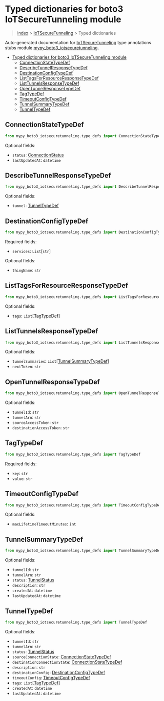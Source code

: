 # Typed dictionaries for boto3 IoTSecureTunneling module

> [Index](..) > [IoTSecureTunneling](.) > Typed dictionaries

Auto-generated documentation for
[IoTSecureTunneling](https://boto3.amazonaws.com/v1/documentation/api/latest/reference/services/iotsecuretunneling.html#IoTSecureTunneling)
type annotations stubs module
[mypy_boto3_iotsecuretunneling](https://pypi.org/project/mypy-boto3-iotsecuretunneling/).

- [Typed dictionaries for boto3 IoTSecureTunneling module](#typed-dictionaries-for-boto3-iotsecuretunneling-module)
  - [ConnectionStateTypeDef](#connectionstatetypedef)
  - [DescribeTunnelResponseTypeDef](#describetunnelresponsetypedef)
  - [DestinationConfigTypeDef](#destinationconfigtypedef)
  - [ListTagsForResourceResponseTypeDef](#listtagsforresourceresponsetypedef)
  - [ListTunnelsResponseTypeDef](#listtunnelsresponsetypedef)
  - [OpenTunnelResponseTypeDef](#opentunnelresponsetypedef)
  - [TagTypeDef](#tagtypedef)
  - [TimeoutConfigTypeDef](#timeoutconfigtypedef)
  - [TunnelSummaryTypeDef](#tunnelsummarytypedef)
  - [TunnelTypeDef](#tunneltypedef)

## ConnectionStateTypeDef

```python
from mypy_boto3_iotsecuretunneling.type_defs import ConnectionStateTypeDef
```

Optional fields:

- `status`: [ConnectionStatus](./literals.md#connectionstatus)
- `lastUpdatedAt`: `datetime`

## DescribeTunnelResponseTypeDef

```python
from mypy_boto3_iotsecuretunneling.type_defs import DescribeTunnelResponseTypeDef
```

Optional fields:

- `tunnel`: [TunnelTypeDef](./type_defs.md#tunneltypedef)

## DestinationConfigTypeDef

```python
from mypy_boto3_iotsecuretunneling.type_defs import DestinationConfigTypeDef
```

Required fields:

- `services`: `List`\[`str`\]

Optional fields:

- `thingName`: `str`

## ListTagsForResourceResponseTypeDef

```python
from mypy_boto3_iotsecuretunneling.type_defs import ListTagsForResourceResponseTypeDef
```

Optional fields:

- `tags`: `List`\[[TagTypeDef](./type_defs.md#tagtypedef)\]

## ListTunnelsResponseTypeDef

```python
from mypy_boto3_iotsecuretunneling.type_defs import ListTunnelsResponseTypeDef
```

Optional fields:

- `tunnelSummaries`:
  `List`\[[TunnelSummaryTypeDef](./type_defs.md#tunnelsummarytypedef)\]
- `nextToken`: `str`

## OpenTunnelResponseTypeDef

```python
from mypy_boto3_iotsecuretunneling.type_defs import OpenTunnelResponseTypeDef
```

Optional fields:

- `tunnelId`: `str`
- `tunnelArn`: `str`
- `sourceAccessToken`: `str`
- `destinationAccessToken`: `str`

## TagTypeDef

```python
from mypy_boto3_iotsecuretunneling.type_defs import TagTypeDef
```

Required fields:

- `key`: `str`
- `value`: `str`

## TimeoutConfigTypeDef

```python
from mypy_boto3_iotsecuretunneling.type_defs import TimeoutConfigTypeDef
```

Optional fields:

- `maxLifetimeTimeoutMinutes`: `int`

## TunnelSummaryTypeDef

```python
from mypy_boto3_iotsecuretunneling.type_defs import TunnelSummaryTypeDef
```

Optional fields:

- `tunnelId`: `str`
- `tunnelArn`: `str`
- `status`: [TunnelStatus](./literals.md#tunnelstatus)
- `description`: `str`
- `createdAt`: `datetime`
- `lastUpdatedAt`: `datetime`

## TunnelTypeDef

```python
from mypy_boto3_iotsecuretunneling.type_defs import TunnelTypeDef
```

Optional fields:

- `tunnelId`: `str`
- `tunnelArn`: `str`
- `status`: [TunnelStatus](./literals.md#tunnelstatus)
- `sourceConnectionState`:
  [ConnectionStateTypeDef](./type_defs.md#connectionstatetypedef)
- `destinationConnectionState`:
  [ConnectionStateTypeDef](./type_defs.md#connectionstatetypedef)
- `description`: `str`
- `destinationConfig`:
  [DestinationConfigTypeDef](./type_defs.md#destinationconfigtypedef)
- `timeoutConfig`: [TimeoutConfigTypeDef](./type_defs.md#timeoutconfigtypedef)
- `tags`: `List`\[[TagTypeDef](./type_defs.md#tagtypedef)\]
- `createdAt`: `datetime`
- `lastUpdatedAt`: `datetime`
